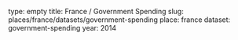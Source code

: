type: empty
title: France / Government Spending
slug: places/france/datasets/government-spending
place: france
dataset: government-spending
year: 2014
